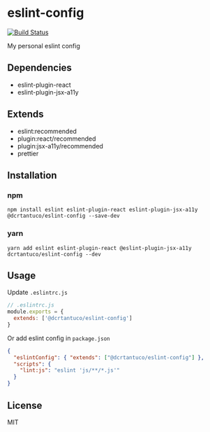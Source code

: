 # eslint-config

[![Build Status](https://travis-ci.org/dcrtantuco/eslint-config.svg?branch=master)](https://travis-ci.org/dcrtantuco/eslint-config)

My personal eslint config

## Dependencies

- eslint-plugin-react
- eslint-plugin-jsx-a11y

## Extends

- eslint:recommended
- plugin:react/recommended
- plugin:jsx-a11y/recommended
- prettier

## Installation

### npm

```
npm install eslint eslint-plugin-react eslint-plugin-jsx-a11y @dcrtantuco/eslint-config --save-dev
```

### yarn

```
yarn add eslint eslint-plugin-react @eslint-plugin-jsx-a11y dcrtantuco/eslint-config --dev
```

## Usage

Update `.eslintrc.js`

```js
// .eslintrc.js
module.exports = {
  extends: ['@dcrtantuco/eslint-config']
}
```

Or add eslint config in `package.json`

```json
{
  "eslintConfig": { "extends": ["@dcrtantuco/eslint-config"] },
  "scripts": {
    "lint:js": "eslint 'js/**/*.js'"
  }
}
```

## License

MIT
